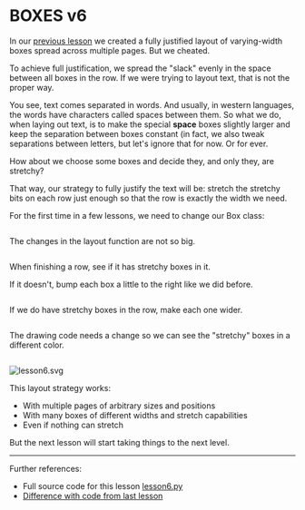 # BOXES v6

In our [previous lesson](lesson5.run.html) we created a fully justified layout of varying-width boxes spread across multiple pages. But we cheated.

To achieve full justification, we spread the "slack" evenly in the space between all boxes in the row. If we were trying to layout text, that is not the proper way.

You see, text comes separated in words. And usually, in western languages, the words have characters called spaces between them. So what we do, when laying out text, is to make the special **space** boxes slightly larger and keep the separation between boxes constant (in fact, we also tweak separations between letters, but let's ignore that for now. Or for ever.

How about we choose some boxes and decide they, and only they, are stretchy?

That way, our strategy to fully justify the text will be: stretch the stretchy bits on each row just enough so that the row is exactly the width we need.

For the first time in a few lessons, we need to change our Box class:

```python-include:code/lesson6.py:1:23
```

The changes in the layout function are not so big.

```python-include:code/lesson6.py:25:51
```

When finishing a row, see if it has stretchy boxes in it.

If it doesn't, bump each box a little to the right like we did before.

```python-include:code/lesson6.py:52:58
```

If we do have stretchy boxes in the row, make each one wider.


```python-include:code/lesson6.py:59:88
```

The drawing code needs a change so we can see the "stretchy" boxes in a different color.

```python-include:code/lesson6.py:91
```

![lesson6.svg](lesson6.svg)

This layout strategy works:

* With multiple pages of arbitrary sizes and positions
* With many boxes of different widths and stretch capabilities
* Even if nothing can stretch

But the next lesson will start taking things to the next level.

----------

Further references:

* Full source code for this lesson [lesson6.py](code/lesson6.py)
* [Difference with code from last lesson](diffs/lesson5_lesson6.html)